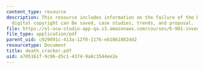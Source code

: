 ```yaml
---
content_type: resource
description: This resource includes information on the failure of the DMCA and how
  digital copyright can Be saved, case studies, trends, and proposal.
file: https://ol-ocw-studio-app-qa.s3.amazonaws.com/courses/6-901-inventions-and-patents-fall-2005/a705161f9c96d5c143749a6c3544ee2e_death_cracker.pdf
file_type: application/pdf
parent_uid: c929091c-413a-12f0-1176-eb1861802dd2
resourcetype: Document
title: death_cracker.pdf
uid: a705161f-9c96-d5c1-4374-9a6c3544ee2e
---
```

